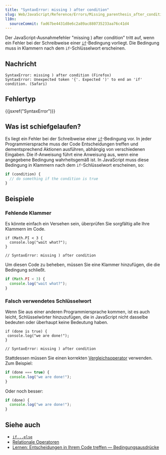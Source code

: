 ```yaml
---
title: "SyntaxError: missing ) after condition"
slug: Web/JavaScript/Reference/Errors/Missing_parenthesis_after_condition
l10n:
  sourceCommit: fad67be4431d8e6c2a89ac880735233aa76c41d4
---
```


Der JavaScript-Ausnahmefehler "missing ) after condition" tritt auf, wenn ein Fehler bei der Schreibweise einer [`if`](/de/docs/Web/JavaScript/Reference/Statements/if...else)-Bedingung vorliegt. Die Bedingung muss in Klammern nach dem `if`-Schlüsselwort erscheinen.

## Nachricht

```plain
SyntaxError: missing ) after condition (Firefox)
SyntaxError: Unexpected token '{'. Expected ')' to end an 'if' condition. (Safari)
```

## Fehlertyp

{{jsxref("SyntaxError")}}

## Was ist schiefgelaufen?

Es liegt ein Fehler bei der Schreibweise einer [`if`](/de/docs/Web/JavaScript/Reference/Statements/if...else)-Bedingung vor. In jeder Programmiersprache muss der Code Entscheidungen treffen und dementsprechend Aktionen ausführen, abhängig von verschiedenen Eingaben. Die if-Anweisung führt eine Anweisung aus, wenn eine angegebene Bedingung wahrheitsgemäß ist. In JavaScript muss diese Bedingung in Klammern nach dem `if`-Schlüsselwort erscheinen, so:

```js
if (condition) {
  // do something if the condition is true
}
```

## Beispiele

### Fehlende Klammer

Es könnte einfach ein Versehen sein, überprüfen Sie sorgfältig alle Ihre Klammern im Code.

```js-nolint example-bad
if (Math.PI < 3 {
  console.log("wait what?");
}

// SyntaxError: missing ) after condition
```

Um diesen Code zu beheben, müssen Sie eine Klammer hinzufügen, die die Bedingung schließt.

```js example-good
if (Math.PI < 3) {
  console.log("wait what?");
}
```

### Falsch verwendetes Schlüsselwort

Wenn Sie aus einer anderen Programmiersprache kommen, ist es auch leicht, Schlüsselwörter hinzuzufügen, die in JavaScript nicht dasselbe bedeuten oder überhaupt keine Bedeutung haben.

```js-nolint example-bad
if (done is true) {
 console.log("we are done!");
}

// SyntaxError: missing ) after condition
```

Stattdessen müssen Sie einen korrekten [Vergleichsoperator](/de/docs/Web/JavaScript/Reference/Operators) verwenden. Zum Beispiel:

```js
if (done === true) {
  console.log("we are done!");
}
```

Oder noch besser:

```js example-good
if (done) {
  console.log("we are done!");
}
```

## Siehe auch

- [`if...else`](/de/docs/Web/JavaScript/Reference/Statements/if...else)
- [Relationale Operatoren](/de/docs/Web/JavaScript/Reference/Operators#relational_operators)
- [Lernen: Entscheidungen in Ihrem Code treffen — Bedingungsausdrücke](/de/docs/Learn_web_development/Core/Scripting/Conditionals)
